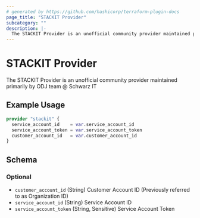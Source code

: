 ```yaml
---
# generated by https://github.com/hashicorp/terraform-plugin-docs
page_title: "STACKIT Provider"
subcategory: ""
description: |-
  The STACKIT Provider is an unofficial community provider maintained primarily by ODJ team @ Schwarz IT
---
```


# STACKIT Provider

The STACKIT Provider is an unofficial community provider maintained primarily by ODJ team @ Schwarz IT

## Example Usage

```terraform
provider "stackit" {
  service_account_id    = var.service_account_id
  service_account_token = var.service_account_token
  customer_account_id   = var.customer_account_id
}
```

<!-- schema generated by tfplugindocs -->
## Schema

### Optional

- `customer_account_id` (String) Customer Account ID (Previously referred to as Organization ID)
- `service_account_id` (String) Service Account ID
- `service_account_token` (String, Sensitive) Service Account Token
